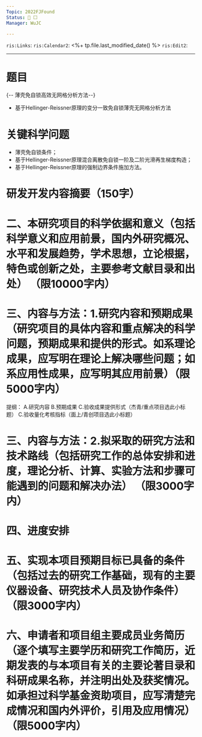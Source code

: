 ```yaml
---
Topic: 2022FJFound
Status: 📝 ⬜️
Manager: WuJC

---
```

`ris:Links`:
`ris:Calendar2`: <%+ tp.file.last_modified_date() %>
`ris:Edit2`:

---

# 题目
{-- 薄壳免自锁高效无网格分析方法--}
- 基于Hellinger-Reissner原理的变分一致免自锁薄壳无网格分析方法
# 关键科学问题
- 薄壳免自锁条件；
- 基于Hellinger-Reissner原理混合离散免自锁一阶及二阶光滑再生梯度构造；
- 基于Hellinger-Reissner原理的强制边界条件施加方法。

# 研发开发内容摘要（150字）
# 二、本研究项目的科学依据和意义（包括科学意义和应用前景，国内外研究概况、水平和发展趋势，学术思想，立论根据，特色或创新之处，主要参考文献目录和出处）    （限10000字内）
# 三、内容与方法：1.研究内容和预期成果（研究项目的具体内容和重点解决的科学问题，预期成果和提供的形式。如系理论成果，应写明在理论上解决哪些问题；如系应用性成果，应写明其应用前景）（限5000字内）
提纲：
A.研究内容
B.预期成果
C.验收成果提供形式（杰青/重点项目选此小标题）
C.验收量化考核指标（面上/青创项目选此小标题）
# 三、内容与方法：2.拟采取的研究方法和技术路线（包括研究工作的总体安排和进度，理论分析、计算、实验方法和步骤可能遇到的问题和解决办法）    （限3000字内）
# 四、进度安排
# 五、实现本项目预期目标已具备的条件（包括过去的研究工作基础，现有的主要仪器设备、研究技术人员及协作条件）（限3000字内）
# 六、申请者和项目组主要成员业务简历（逐个填写主要学历和研究工作简历，近期发表的与本项目有关的主要论著目录和科研成果名称，并注明出处及获奖情况。如承担过科学基金资助项目，应写清楚完成情况和国内外评价，引用及应用情况）（限5000字内）


